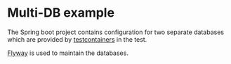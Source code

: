 # Multi-DB example

The Spring boot project contains configuration for two separate databases which are
provided by [testcontainers](https://www.testcontainers.org/) in the test.

[Flyway](https://flywaydb.org/) is used to maintain the databases.

